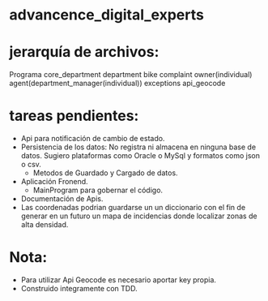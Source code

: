 # advancence_digital_experts

# jerarquía de archivos:
  Programa
    core_department
      department
      bike
      complaint
      owner(individual)
      agent(department_manager(individual))
     exceptions 
     api_geocode
      
# tareas pendientes:
  - Api para notificación de cambio de estado.
  - Persistencia de los datos: No registra ni almacena en ninguna base de datos. Sugiero plataformas como Oracle o MySql y formatos como json o csv.
    + Metodos de Guardado y Cargado de datos.
  - Aplicación Fronend.
    + MainProgram para gobernar el código.
  - Documentación de Apis.
  - Las coordenadas podrian guardarse un un diccionario con el fin de generar en un futuro un mapa de incidencias donde localizar zonas de alta densidad.

# Nota:
  - Para utilizar Api Geocode es necesario aportar key propia.
  - Construido integramente con TDD.
